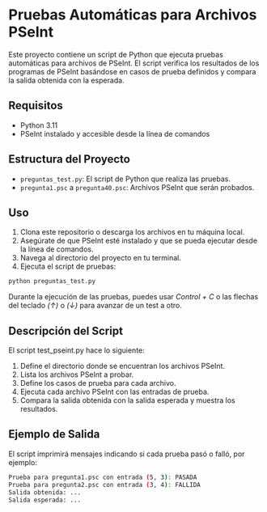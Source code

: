 # Pruebas Automáticas para Archivos PSeInt

Este proyecto contiene un script de Python que ejecuta pruebas automáticas para archivos de PSeInt. El script verifica los resultados de los programas de PSeInt basándose en casos de prueba definidos y compara la salida obtenida con la esperada.

## Requisitos

- Python 3.11
- PSeInt instalado y accesible desde la línea de comandos

## Estructura del Proyecto

- `preguntas_test.py`: El script de Python que realiza las pruebas.
- `pregunta1.psc` a `pregunta40.psc`: Archivos PSeInt que serán probados.

## Uso

1. Clona este repositorio o descarga los archivos en tu máquina local.
2. Asegúrate de que PSeInt esté instalado y que se pueda ejecutar desde la línea de comandos.
3. Navega al directorio del proyecto en tu terminal.
4. Ejecuta el script de pruebas:

```sh
python preguntas_test.py
```

Durante la ejecución de las pruebas, puedes usar *Control + C* o las flechas del teclado *(↑)* o *(↓)* para avanzar de un test a otro.

## Descripción del Script
El script test_pseint.py hace lo siguiente:

1. Define el directorio donde se encuentran los archivos PSeInt.
2. Lista los archivos PSeInt a probar.
3. Define los casos de prueba para cada archivo.
4. Ejecuta cada archivo PSeInt con las entradas de prueba.
5. Compara la salida obtenida con la salida esperada y muestra los resultados.

## Ejemplo de Salida
El script imprimirá mensajes indicando si cada prueba pasó o falló, por ejemplo:

```sh
Prueba para pregunta1.psc con entrada (5, 3): PASADA
Prueba para pregunta2.psc con entrada (3, 4): FALLIDA
Salida obtenida: ...
Salida esperada: ...
```